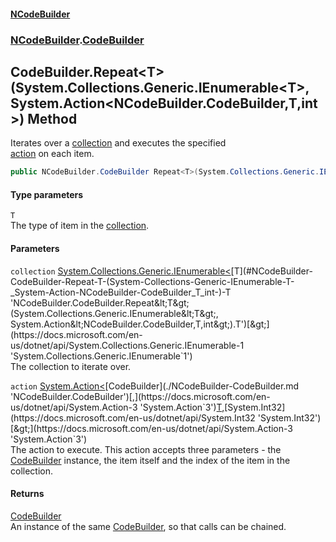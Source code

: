 #### [NCodeBuilder](./index.md 'index')
### [NCodeBuilder](./NCodeBuilder.md 'NCodeBuilder').[CodeBuilder](./NCodeBuilder-CodeBuilder.md 'NCodeBuilder.CodeBuilder')
## CodeBuilder.Repeat&lt;T&gt;(System.Collections.Generic.IEnumerable&lt;T&gt;, System.Action&lt;NCodeBuilder.CodeBuilder,T,int&gt;) Method
Iterates over a [collection](#NCodeBuilder-CodeBuilder-Repeat-T-(System-Collections-Generic-IEnumerable-T-_System-Action-NCodeBuilder-CodeBuilder_T_int-)-collection 'NCodeBuilder.CodeBuilder.Repeat&lt;T&gt;(System.Collections.Generic.IEnumerable&lt;T&gt;, System.Action&lt;NCodeBuilder.CodeBuilder,T,int&gt;).collection') and executes the specified  
[action](#NCodeBuilder-CodeBuilder-Repeat-T-(System-Collections-Generic-IEnumerable-T-_System-Action-NCodeBuilder-CodeBuilder_T_int-)-action 'NCodeBuilder.CodeBuilder.Repeat&lt;T&gt;(System.Collections.Generic.IEnumerable&lt;T&gt;, System.Action&lt;NCodeBuilder.CodeBuilder,T,int&gt;).action') on each item.  
```csharp
public NCodeBuilder.CodeBuilder Repeat<T>(System.Collections.Generic.IEnumerable<T> collection, System.Action<NCodeBuilder.CodeBuilder,T,int> action);
```
#### Type parameters
<a name='NCodeBuilder-CodeBuilder-Repeat-T-(System-Collections-Generic-IEnumerable-T-_System-Action-NCodeBuilder-CodeBuilder_T_int-)-T'></a>
`T`  
The type of item in the [collection](#NCodeBuilder-CodeBuilder-Repeat-T-(System-Collections-Generic-IEnumerable-T-_System-Action-NCodeBuilder-CodeBuilder_T_int-)-collection 'NCodeBuilder.CodeBuilder.Repeat&lt;T&gt;(System.Collections.Generic.IEnumerable&lt;T&gt;, System.Action&lt;NCodeBuilder.CodeBuilder,T,int&gt;).collection').  
  
#### Parameters
<a name='NCodeBuilder-CodeBuilder-Repeat-T-(System-Collections-Generic-IEnumerable-T-_System-Action-NCodeBuilder-CodeBuilder_T_int-)-collection'></a>
`collection` [System.Collections.Generic.IEnumerable&lt;](https://docs.microsoft.com/en-us/dotnet/api/System.Collections.Generic.IEnumerable-1 'System.Collections.Generic.IEnumerable`1')[T](#NCodeBuilder-CodeBuilder-Repeat-T-(System-Collections-Generic-IEnumerable-T-_System-Action-NCodeBuilder-CodeBuilder_T_int-)-T 'NCodeBuilder.CodeBuilder.Repeat&lt;T&gt;(System.Collections.Generic.IEnumerable&lt;T&gt;, System.Action&lt;NCodeBuilder.CodeBuilder,T,int&gt;).T')[&gt;](https://docs.microsoft.com/en-us/dotnet/api/System.Collections.Generic.IEnumerable-1 'System.Collections.Generic.IEnumerable`1')  
The collection to iterate over.  
  
<a name='NCodeBuilder-CodeBuilder-Repeat-T-(System-Collections-Generic-IEnumerable-T-_System-Action-NCodeBuilder-CodeBuilder_T_int-)-action'></a>
`action` [System.Action&lt;](https://docs.microsoft.com/en-us/dotnet/api/System.Action-3 'System.Action`3')[CodeBuilder](./NCodeBuilder-CodeBuilder.md 'NCodeBuilder.CodeBuilder')[,](https://docs.microsoft.com/en-us/dotnet/api/System.Action-3 'System.Action`3')[T](#NCodeBuilder-CodeBuilder-Repeat-T-(System-Collections-Generic-IEnumerable-T-_System-Action-NCodeBuilder-CodeBuilder_T_int-)-T 'NCodeBuilder.CodeBuilder.Repeat&lt;T&gt;(System.Collections.Generic.IEnumerable&lt;T&gt;, System.Action&lt;NCodeBuilder.CodeBuilder,T,int&gt;).T')[,](https://docs.microsoft.com/en-us/dotnet/api/System.Action-3 'System.Action`3')[System.Int32](https://docs.microsoft.com/en-us/dotnet/api/System.Int32 'System.Int32')[&gt;](https://docs.microsoft.com/en-us/dotnet/api/System.Action-3 'System.Action`3')  
The action to execute. This action accepts three parameters - the  
[CodeBuilder](./NCodeBuilder-CodeBuilder.md 'NCodeBuilder.CodeBuilder') instance, the item itself and the index of the item in the  
collection.  
  
#### Returns
[CodeBuilder](./NCodeBuilder-CodeBuilder.md 'NCodeBuilder.CodeBuilder')  
An instance of the same [CodeBuilder](./NCodeBuilder-CodeBuilder.md 'NCodeBuilder.CodeBuilder'), so that calls can be chained.  
